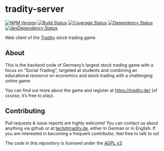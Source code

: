 tradity-server
===========

[![NPM Version](https://img.shields.io/npm/v/tradity-server.svg?style=flat)](https://npmjs.org/package/tradity-server)
[![Build Status](https://travis-ci.org/tradity/tradity-server.svg?style=flat&branch=master)](https://travis-ci.org/tradity/tradity-server?branch=master)
[![Coverage Status](https://coveralls.io/repos/tradity/tradity-server/badge.svg?branch=master)](https://coveralls.io/r/tradity/tradity-server?branch=master)
[![Dependency Status](https://david-dm.org/tradity/tradity-server.svg?style=flat)](https://david-dm.org/tradity/tradity-server)
[![devDependency Status](https://david-dm.org/tradity/tradity-server/dev-status.svg?style=flat)](https://david-dm.org/tradity/tradity-server#info=devDependencies)

Web client of the [Tradity](https://tradity.de/) stock trading game

## About
This is the backend code of Germany’s largest stock trading game with a focus on “Social Trading”,
targeted at students and combining an educational resource on economics and stock trading with
a challenging online game.

You can find out more about the game and register at https://tradity.de/ (of course, it’s free to play).

## Contributing
Pull requests & issue reports are highly welcome! You can contact us about anything
via github or at tech@tradity.de, either in German or in English.
If you are interested in becoming a frequent contributor, feel free to talk to us!

The code in this repository is licensed under the [AGPL v3](https://www.gnu.org/licenses/agpl.txt).
